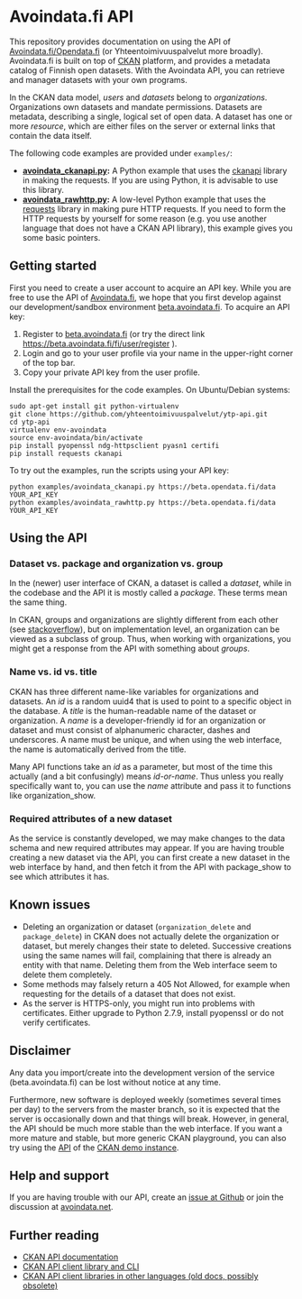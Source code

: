 
# Avoindata.fi API

This repository provides documentation on using the API of [Avoindata.fi/Opendata.fi][avoindata] (or Yhteentoimivuuspalvelut more broadly). Avoindata.fi is built on top of [CKAN](http://ckan.org/) platform, and provides a metadata catalog of Finnish open datasets. With the Avoindata API, you can retrieve and manager datasets with your own programs.

In the CKAN data model, *users* and *datasets* belong to *organizations*. Organizations own datasets and mandate permissions. Datasets are metadata, describing a single, logical set of open data. A dataset has one or more *resource*, which are either files on the server or external links that contain the data itself.

The following code examples are provided under `examples/`:

* **[avoindata_ckanapi.py](examples/avoindata_ckanapi.py):** A Python example that uses the [ckanapi][ckanapilib] library in making the requests. If you are using Python, it is advisable to use this library.
* **[avoindata_rawhttp.py](examples/avoindata_rawhttp.py):** A low-level Python example that uses the [requests][requests] library in making pure HTTP requests. If you need to form the HTTP requests by yourself for some reason (e.g. you use another language that does not have a CKAN API library), this example gives you some basic pointers.

## Getting started

First you need to create a user account to acquire an API key. While you are free to use the API of [Avoindata.fi][avoindata], we hope that you first develop against our development/sandbox environment [beta.avoindata.fi][avoindatabeta]. To acquire an API key:

1. Register to [beta.avoindata.fi][avoindatabeta] (or try the direct link https://beta.avoindata.fi/fi/user/register ).
2. Login and go to your user profile via your name in the upper-right corner of the top bar.
3. Copy your private API key from the user profile.

Install the prerequisites for the code examples. On Ubuntu/Debian systems:

    sudo apt-get install git python-virtualenv
    git clone https://github.com/yhteentoimivuuspalvelut/ytp-api.git
    cd ytp-api
    virtualenv env-avoindata
    source env-avoindata/bin/activate
    pip install pyopenssl ndg-httpsclient pyasn1 certifi
    pip install requests ckanapi

To try out the examples, run the scripts using your API key:

    python examples/avoindata_ckanapi.py https://beta.opendata.fi/data YOUR_API_KEY
    python examples/avoindata_rawhttp.py https://beta.opendata.fi/data YOUR_API_KEY

## Using the API

### Dataset vs. package and organization vs. group

In the (newer) user interface of CKAN, a dataset is called a *dataset*, while in the codebase and the API it is mostly called a *package*. These terms mean the same thing.

In CKAN, groups and organizations are slightly different from each other (see [stackoverflow](http://stackoverflow.com/questions/20963965/whats-the-difference-between-organizations-groups-in-ckan)), but on implementation level, an organization can be viewed as a subclass of group. Thus, when working with organizations, you might get a response from the API with something about *groups*.

### Name vs. id vs. title

CKAN has three different name-like variables for organizations and datasets. An *id* is a random uuid4 that is used to point to a specific object in the database. A *title* is the human-readable name of the dataset or organization. A *name* is a developer-friendly id for an organization or dataset and must consist of alphanumeric character, dashes and underscores. A name must be unique, and when using the web interface, the name is automatically derived from the title.

Many API functions take an *id* as a parameter, but most of the time this actually (and a bit confusingly) means *id-or-name*. Thus unless you really specifically want to, you can use the *name* attribute and pass it to functions like organization_show.

### Required attributes of a new dataset

As the service is constantly developed, we may make changes to the data schema and new required attributes may appear. If you are having trouble creating a new dataset via the API, you can first create a new dataset in the web interface by hand, and then fetch it from the API with package_show to see which attributes it has.

## Known issues

* Deleting an organization or dataset (`organization_delete` and `package_delete`) in CKAN does not actually delete the organization or dataset, but merely changes their state to deleted. Successive creations using the same names will fail, complaining that there is already an entity with that name. Deleting them from the Web interface seem to delete them completely.
* Some methods may falsely return a 405 Not Allowed, for example when requesting for the details of a dataset that does not exist.
* As the server is HTTPS-only, you might run into problems with certificates. Either upgrade to Python 2.7.9, install pyopenssl or do not verify certificates.

## Disclaimer

Any data you import/create into the development version of the service (beta.avoindata.fi) can be lost without notice at any time.

Furthermore, new software is deployed weekly (sometimes several times per day) to the servers from the master branch, so it is expected that the server is occasionally down and that things will break. However, in general, the API should be much more stable than the web interface. If you want a more mature and stable, but more generic CKAN playground, you can also try using the [API](http://demo.ckan.org/api) of the [CKAN demo instance](http://demo.ckan.org).

## Help and support

If you are having trouble with our API, create an [issue at Github](https://github.com/yhteentoimivuuspalvelut/ytp/issues) or join the discussion at [avoindata.net](http://avoindata.net/questions/suomen-avoimen-datan-portaalin-rakentaminen).

## Further reading

* [CKAN API documentation][ckanapidocs]
* [CKAN API client library and CLI][ckanapilib]
* [CKAN API client libraries in other languages (old docs, possibly obsolete)][otherclients]

[avoindata]: https://avoindata.fi
[avoindatabeta]: https://beta.avoindata.fi
[ckanapidocs]: http://docs.ckan.org/en/latest/api/index.html
[ckanapilib]: https://github.com/ckan/ckanapi
[requests]: http://requests.readthedocs.org/en/latest/
[otherclients]: http://docs.ckan.org/en/ckan-1.7.1/api.html#clients
